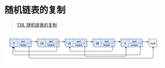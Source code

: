 
# 随机链表的复制


> [138. 随机链表的复制](https://leetcode.cn/problems/copy-list-with-random-pointer/)


![图片&文件](./files/20250211.png)


